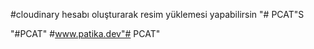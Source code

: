 #cloudinary hesabı oluşturarak resim yüklemesi yapabilirsin
"# PCAT"S

"#PCAT"
#www.patika.dev"# PCAT"
